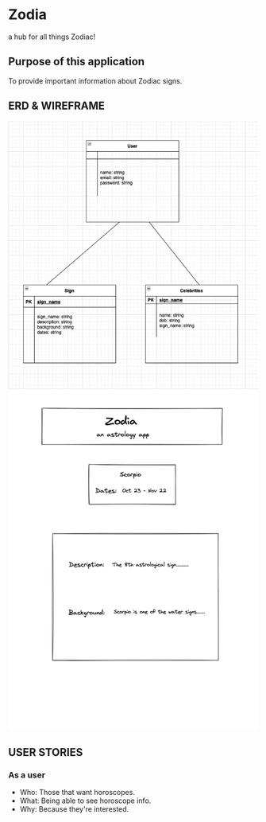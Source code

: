 # Zodia
a hub for all things Zodiac!

## Purpose of this application
To provide important information about Zodiac signs.

## ERD & WIREFRAME
![Getting Started](./img/zodia_erd.png)
![Getting Started](./img/wireframe2.png)

## USER STORIES
### As a user
- Who: Those that want horoscopes.
- What: Being able to see horoscope info.
- Why: Because they're interested.
